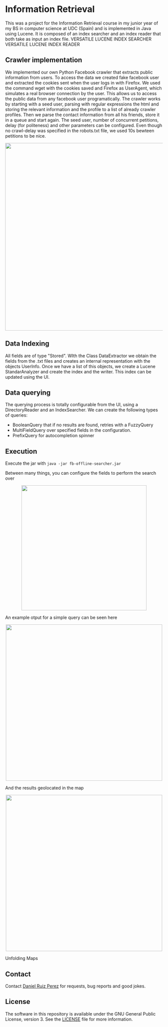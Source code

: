 Information Retrieval
============

This was a project for the Information Retrieval course in my junior year of my BS in computer science at UDC (Spain) and is implemented in Java using Lucene. 
It is composed of an index searcher and an index reader that both take as input an index file.
 VERSATILE LUCENE INDEX SEARCHER
VERSATILE LUCENE INDEX READER




## Crawler implementation

We implemented our own Python Facebook crawler that extracts public information from users. To access the data we created fake facebook user and extracted the cookies sent when the user logs in with Firefox. We used the command wget with the cookies saved and Firefox as UserAgent, which simulates a real browser connection by the user. This allows us to access the public data from any facebook user programatically.
The crawler works by starting with a seed user, parsing with regular expressions the html and storing the relevant information and the profile to a list of already crawler profiles. Then we parse the contact information from all his friends, store it in a queue and start again. The seed user, number of concurrent petitions, delay (for politeness) and other parameters can be configured. Even though no crawl-delay was specified in the robots.txt file, we used 10s bewteen petitions to be nice.

<p align="center">
<img src="https://github.com/DaniRuizPerez/InformationRetrieval/blob/master/example.png" width="600">
</p>


## Data Indexing

All fields are of type "Stored". WIth the Class DataExtractor we obtain the fields from the .txt files and creates an internal representation with the objects UserInfo. Once we have a list of this objects, we create a Lucene StandarAnalyzer and create the index and the writer. This index can be updated using the UI.

## Data querying

The querying process is totally configurable from the UI, using a DirectoryReader and an IndexSearcher. We can create the following types of queries:

- BooleanQuery that if no results are found, retries with a FuzzyQuery
- MultiFieldQuery over specified fields in the configuration.
- PrefixQuery for autocompletion spinner

## Execution

Execute the jar with
```java -jar fb-offline-searcher.jar ```

Between many things, you can configure the fields to perform the search over

<p align="center">
<img src="https://github.com/DaniRuizPerez/InformationRetrieval/blob/master/config.png" width="400">
</p>

An example otput for a simple query can be seen here
<p align="center">
<img src="https://github.com/DaniRuizPerez/InformationRetrieval/blob/master/output.png" width="500">
</p>

And the results geolocated in the map
<p align="center">
<img src="https://github.com/DaniRuizPerez/InformationRetrieval/blob/master/map.png" width="500">
</p>










Unfolding Maps

## Contact

Contact [Daniel Ruiz Perez](mailto:druiz072@fiu.edu) for requests, bug reports and good jokes.


## License

The software in this repository is available under the GNU General Public License, version 3. See the [LICENSE](https://github.com/DaniRuizPerez/InformationRetrieval/blob/master/LICENSE) file for more information.
